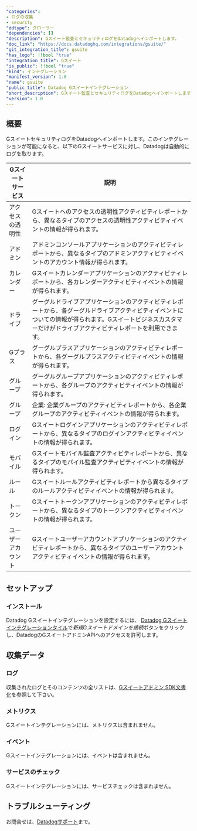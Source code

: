 ```yaml
---
"categories":
- ログの収集
- security
"ddtype": クローラー
"dependencies": []
"description": Gスイート監査とセキュリティログをDatadogへインポートします。
"doc_link": "https://docs.datadoghq.com/integrations/gsuite/"
"git_integration_title": gsuite
"has_logo": !!bool "true"
"integration_title": Gスイート
"is_public": !!bool "true"
"kind": インテグレーション
"manifest_version": 1.0
"name": gsuite
"public_title": Datadog Gスイートインテグレーション
"short_description": Gスイート監査とセキュリティログをDatadogへインポートします。
"version": 1.0
---
```


## 概要

GスイートセキュリティログをDatadogへインポートします。このインテグレーションが可能になると、以下のGスイートサービスに対し、Datadogは自動的にログを取ります。

| Gスイートサービス     | 説明                                                                                                                                                                                |
|---------------------|--------------------------------------------------------------------------------------------------------------------------------------------------------------------------------------------|
| アクセスの透明性 | Gスイートへのアクセスの透明性アクティビティレポートから、異なるタイプのアクセスの透明性アクティビティイベントの情報が得られます。                                                          |
| アドミン               | アドミンコンソールアプリケーションのアクティビティレポートから、異なるタイプのアドミンアクティビティイベントのアカウント情報が得られます。                                                        |
| カレンダー            | Gスイートカレンダーアプリケーションのアクティビティレポートから、各カレンダーアクティビティイベントの情報が得られます。                                                                             |
| ドライブ               | グーグルドライブアプリケーションのアクティビティレポートから、各グーグルドライブアクティビティイベントについての情報が得られます。Gスイートビジネスカスタマーだけがドライブアクティビティレポートを利用できます。 |
| Gプラス               | グーグルプラスアプリケーションのアクティビティレポートから、各グーグルプラスアクティビティイベントの情報が得られます。                                                                                       |
| グループ               | グーグルグループアプリケーションのアクティビティレポートから、各グループのアクティビティイベントの情報が得られます。                                                                                  |
| グループ              | 企業: 企業グループのアクティビティレポートから、各企業グループのアクティビティイベントの情報が得られます。                                                                      |
| ログイン               | Gスイートログインアプリケーションのアクティビティレポートから、異なるタイプのログインアクティビティイベントの情報が得られます。                                                                |
| モバイル              | Gスイートモバイル監査アクティビティレポートから、異なるタイプのモバイル監査アクティビティイベントの情報が得られます。                                                                         |
| ルール               | Gスイートルールアクティビティレポートから異なるタイプのルールアクティビティイベントの情報が得られます。                                                                                       |
| トークン               | Gスイートトークンアプリケーションのアクティビティレポートから、異なるタイプのトークンアクティビティイベントの情報が得られます。                                                                |
| ユーザーアカウント       | Gスイートユーザーアカウントアプリケーションのアクティビティレポートから、異なるタイプのユーザーアカウントアクティビティイベントの情報が得られます。                                                 |

## セットアップ
### インストール

Datadog Gスイートインテグレーションを設定するには、 [Datadog Gスイートインテグレーションタイル](https://app.datadoghq.com/account/settings#integrations/gsuite)で*新規Gスイートドメインを接続*ボタンをクリックし、DatadogのGスイートアドミンAPIへのアクセスを許可します。

## 収集データ
### ログ

収集されたログとそのコンテンツの全リストは、[Gスイートアドミン SDK文書化](https://developers.google.com/admin-sdk/reports/v1/reference/activities/list)を参照して下さい。

### メトリクス

Gスイートインテグレーションには、メトリクスは含まれません。

### イベント

Gスイートインテグレーションには、イベントは含まれません。

### サービスのチェック

Gスイートインテグレーションには、サービスチェックは含まれません。

## トラブルシューティング

お問合せは、[Datadogサポート](https://docs.datadoghq.com/help/)まで。

